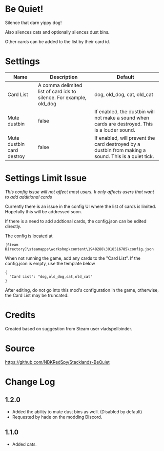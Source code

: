 # Be Quiet!

Silence that darn yippy dog! 

Also silences cats and optionally silences dust bins.

Other cards can be added to the list by their card id.

# Settings

|Name|Description|Default|
|--|--|--|
|Card List|A comma delimited list of card ids to silence.  For example, old_dog|dog, old_dog, cat, old_cat|
|Mute dustbin|false|If enabled, the dustbin will not make a sound when cards are destroyed.  This is a louder sound.|
|Mute dustbin card destroy|false|If enabled, will prevent the card destroyed by a dustbin from making a sound.  This is a quiet tick.|

# Settings Limit Issue

*This config issue will not affect most users.  It only affects users that want to add additional cards*

Currently there is an issue in the config UI where the list of cards is limited.
Hopefully this will be addressed soon.

If there is a need to add addtional cards, the config.json can be edited directly.

The config is located at
```
[Steam Directory]\steamapps\workshop\content\1948280\3018516785\config.json
```

When not running the game, add any cards to the "Card List".  If the config.json is empty, use the template below

```
{
  "Card List": "dog,old_dog,cat,old_cat"
}
```

After editing, do not go into this mod's configuration in the game, otherwise, the Card List may be truncated.

# Credits
Created based on suggestion from Steam user vladspellbinder.

# Source
https://github.com/NBKRedSpy/Stacklands-BeQuiet


# Change Log

## 1.2.0

* Added the ability to mute dust bins as well.  (Disabled by default)
* Requested by hade on the modding Discord.

## 1.1.0

* Added cats.

